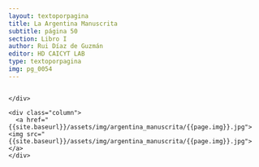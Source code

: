 ```yaml
---
layout: textoporpagina
title: La Argentina Manuscrita
subtitle: página 50
section: Libro I
author: Rui Díaz de Guzmán
editor: HD CAICYT LAB
type: textoporpagina
img: pg_0054
---
```


<div class="row">
    <div class="column">


    </div>

    <div class="column">
      <a href="{{site.baseurl}}/assets/img/argentina_manuscrita/{{page.img}}.jpg"><img src="{{site.baseurl}}/assets/img/argentina_manuscrita/{{page.img}}.jpg"></a>
    </div>
</div>